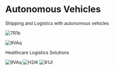 # Autonomous Vehicles
Shipping and Logistics with autonomous vehicles



![7R1b](https://user-images.githubusercontent.com/103935236/179872535-272cdc14-c3eb-4598-89ce-215cb67768d0.gif)


![9VAq](https://user-images.githubusercontent.com/103935236/179873431-ada9e037-34b9-49f2-b4a2-7815e517701b.gif)




Healthcare Logistics Solutions


![9VAq](https://user-images.githubusercontent.com/103935236/179873002-ecac04ab-a7bd-4f73-9f04-2c8198c8c880.gif)
![H2iK](https://user-images.githubusercontent.com/103935236/179873445-ce0dc1a4-92e3-4ae4-9f4b-54904ca10b94.gif)
![81Jl](https://user-images.githubusercontent.com/103935236/179873449-bcb20c6c-5b5a-4248-971b-158eb5ba1783.gif)
